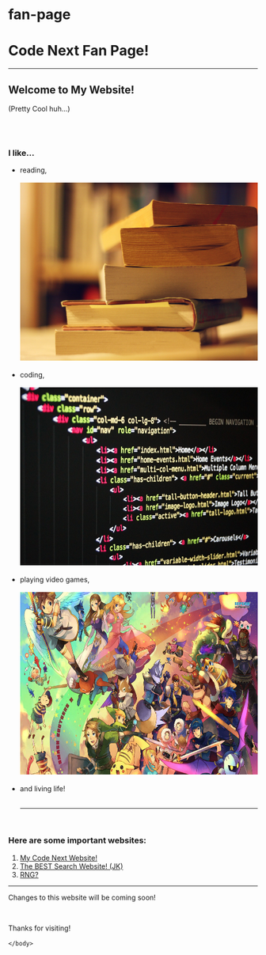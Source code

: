 # fan-page
<!DOCTYPE html>
<html>
	<head>
		<title>Code Next Fan Page</title>
	</head>
	<body>
		<h1>Code Next Fan Page!</h1>
		<hr>
		<h2>Welcome to My Website!</h2>
		<p>(Pretty Cool huh...)</p>
		<br>
		<br>
		<h3>I like...</h3>
		<ul>
			<li>reading,</li>
			<br>
			<img src="books.jpeg" alt="Books" height = "360"       width = "540">
			<br>
			<br>
			<li>coding,</li>
			<br>
			<img src="Coding.jpg" alt="Coding" height="360"    			width="540">
			<br>
			<br>
			<li>playing video games,</li>
			<br>
			<img src="smash.jpg" alt="Games" height="369"     	 		 width="540">
			<br>
			<br>
			<li>and living life!</li>
			<br>
			<hr>
		</ul>
		<br>
		<h3>Here are some important websites:</h3>	
        <ol>
        	<li><a href="https://sites.google.com/csedge.org/
            		mocodenext/home">My Code Next Website!</a>		</li>
        	<li><a href="https://www.google.com/"				  		>The BEST Search Website! (JK)</a></li>
        	<li><a href="https://www.random.org/integers/">RNG?
        			</a></li>
        </ol>
        <hr>
        <p>Changes to this website will be coming soon!</p>
        <br>
        <p>Thanks for visiting!</p>



		

	</body>
</html>